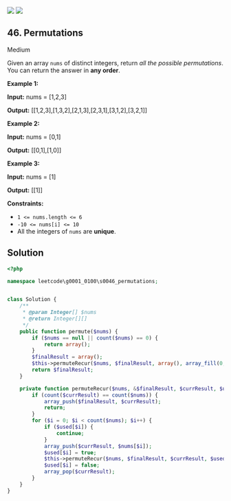 [![](https://img.shields.io/github/stars/LeetCode-in-Ruby/LeetCode-in-Ruby?label=Stars&style=flat-square)](https://github.com/LeetCode-in-Ruby/LeetCode-in-Ruby)
[![](https://img.shields.io/github/forks/LeetCode-in-Ruby/LeetCode-in-Ruby?label=Fork%20me%20on%20GitHub%20&style=flat-square)](https://github.com/LeetCode-in-Ruby/LeetCode-in-Ruby/fork)

## 46\. Permutations

Medium

Given an array `nums` of distinct integers, return _all the possible permutations_. You can return the answer in **any order**.

**Example 1:**

**Input:** nums = [1,2,3]

**Output:** [[1,2,3],[1,3,2],[2,1,3],[2,3,1],[3,1,2],[3,2,1]] 

**Example 2:**

**Input:** nums = [0,1]

**Output:** [[0,1],[1,0]] 

**Example 3:**

**Input:** nums = [1]

**Output:** [[1]] 

**Constraints:**

*   `1 <= nums.length <= 6`
*   `-10 <= nums[i] <= 10`
*   All the integers of `nums` are **unique**.

## Solution

```php
<?php

namespace leetcode\g0001_0100\s0046_permutations;


class Solution {
    /**
     * @param Integer[] $nums
     * @return Integer[][]
     */
    public function permute($nums) {
        if ($nums == null || count($nums) == 0) {
            return array();
        }
        $finalResult = array();
        $this->permuteRecur($nums, $finalResult, array(), array_fill(0, count($nums), false));
        return $finalResult;
    }

    private function permuteRecur($nums, &$finalResult, $currResult, $used) {
        if (count($currResult) == count($nums)) {
            array_push($finalResult, $currResult);
            return;
        }
        for ($i = 0; $i < count($nums); $i++) {
            if ($used[$i]) {
                continue;
            }
            array_push($currResult, $nums[$i]);
            $used[$i] = true;
            $this->permuteRecur($nums, $finalResult, $currResult, $used);
            $used[$i] = false;
            array_pop($currResult);
        }
    }
}
```